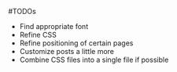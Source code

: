 #TODOs

- Find appropriate font
- Refine CSS
- Refine positioning of certain pages
- Customize posts a little more
- Combine CSS files into a single file if possible
